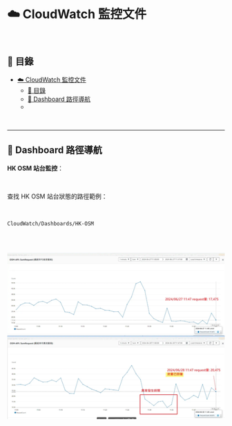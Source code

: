 # ☁️ CloudWatch 監控文件


<br>

## 📖 目錄

- [☁️ CloudWatch 監控文件](#️-cloudwatch-監控文件)
  - [📖 目錄](#-目錄)
  - [🔗 Dashboard 路徑導航](#-dashboard-路徑導航)
  - [](#)

<br>

---

## 🔗 Dashboard 路徑導航

**HK OSM 站台監控**：

<br>

查找 HK OSM 站台狀態的路徑範例：

<br>

```
CloudWatch/Dashboards/HK-OSM
```

<br>

![alt text](image-1.png)
---
